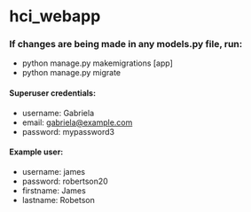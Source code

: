 # hci_webapp

### If changes are being made in any models.py file, run:
* python manage.py makemigrations [app]
* python manage.py migrate

#### Superuser credentials:
* username: Gabriela
* email: gabriela@example.com
* password: mypassword3

#### Example user:
* username: james
* password: robertson20
* firstname: James
* lastname: Robetson
